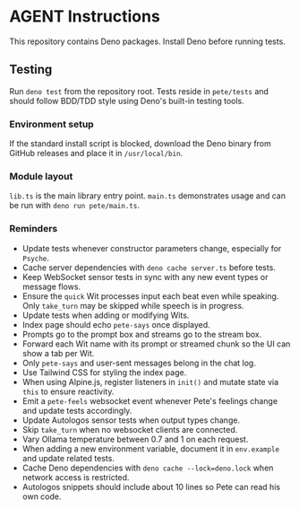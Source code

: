 # AGENT Instructions

This repository contains Deno packages. Install Deno before running tests.

## Testing

Run `deno test` from the repository root. Tests reside in `pete/tests` and
should follow BDD/TDD style using Deno's built-in testing tools.

### Environment setup

If the standard install script is blocked, download the Deno binary from GitHub
releases and place it in `/usr/local/bin`.

### Module layout

`lib.ts` is the main library entry point. `main.ts` demonstrates usage and can
be run with `deno run pete/main.ts`.

### Reminders

- Update tests whenever constructor parameters change, especially for `Psyche`.
- Cache server dependencies with `deno cache server.ts` before tests.
- Keep WebSocket sensor tests in sync with any new event types or message flows.
- Ensure the `quick` Wit processes input each beat even while speaking. Only
  `take_turn` may be skipped while speech is in progress.
- Update tests when adding or modifying Wits.
- Index page should echo `pete-says` once displayed.
- Prompts go to the prompt box and streams go to the stream box.
- Forward each Wit name with its prompt or streamed chunk so the UI can show a
  tab per Wit.
- Only `pete-says` and user-sent messages belong in the chat log.
- Use Tailwind CSS for styling the index page.
- When using Alpine.js, register listeners in `init()` and mutate state via
  `this` to ensure reactivity.
- Emit a `pete-feels` websocket event whenever Pete's feelings change and update
  tests accordingly.
- Update Autologos sensor tests when output types change.
- Skip `take_turn` when no websocket clients are connected.
- Vary Ollama temperature between 0.7 and 1 on each request.
- When adding a new environment variable, document it in `env.example` and update
  related tests.
- Cache Deno dependencies with `deno cache --lock=deno.lock` when network access is restricted.
- Autologos snippets should include about 10 lines so Pete can read his own code.
